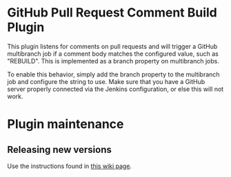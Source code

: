 # GitHub Pull Request Comment Build Plugin

This plugin listens for comments on pull requests and will trigger a GitHub multibranch
job if a comment body matches the configured value, such as "REBUILD". This is implemented
as a branch property on multibranch jobs.

To enable this behavior, simply add the branch property to the multibranch job and 
configure the string to use. Make sure that you have a GitHub server properly connected 
via the Jenkins configuration, or else this will not work.

# Plugin maintenance

## Releasing new versions

Use the instructions found in [this wiki page](https://wiki.jenkins.io/display/JENKINS/Hosting+Plugins).
